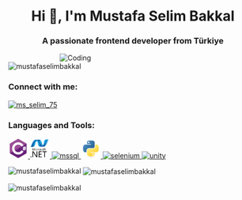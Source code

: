 <h1 align="center">Hi 👋, I'm Mustafa Selim Bakkal</h1>
<h3 align="center">A passionate frontend developer from Türkiye</h3>
<img align="right" alt="Coding" width="400"src="https://giffiles.alphacoders.com/121/12113.gif">

<p align="left"> <img src="https://komarev.com/ghpvc/?username=mustafaselimbakkal&label=Profile%20views&color=0e75b6&style=flat" alt="mustafaselimbakkal" /> </p>

<h3 align="left">Connect with me:</h3>
<p align="left">
<a href="https://instagram.com/ms_selim_75" target="blank"><img align="center" src="https://raw.githubusercontent.com/rahuldkjain/github-profile-readme-generator/master/src/images/icons/Social/instagram.svg" alt="ms_selim_75" height="30" width="40" /></a>
</p>

<h3 align="left">Languages and Tools:</h3>
<p align="left"> <a href="https://www.w3schools.com/cs/" target="_blank" rel="noreferrer"> <img src="https://raw.githubusercontent.com/devicons/devicon/master/icons/csharp/csharp-original.svg" alt="csharp" width="40" height="40"/> </a> <a href="https://dotnet.microsoft.com/" target="_blank" rel="noreferrer"> <img src="https://raw.githubusercontent.com/devicons/devicon/master/icons/dot-net/dot-net-original-wordmark.svg" alt="dotnet" width="40" height="40"/> </a> <a href="https://www.microsoft.com/en-us/sql-server" target="_blank" rel="noreferrer"> <img src="https://www.svgrepo.com/show/303229/microsoft-sql-server-logo.svg" alt="mssql" width="40" height="40"/> </a> <a href="https://www.python.org" target="_blank" rel="noreferrer"> <img src="https://raw.githubusercontent.com/devicons/devicon/master/icons/python/python-original.svg" alt="python" width="40" height="40"/> </a> <a href="https://www.selenium.dev" target="_blank" rel="noreferrer"> <img src="https://raw.githubusercontent.com/detain/svg-logos/780f25886640cef088af994181646db2f6b1a3f8/svg/selenium-logo.svg" alt="selenium" width="40" height="40"/> </a> <a href="https://unity.com/" target="_blank" rel="noreferrer"> <img src="https://www.vectorlogo.zone/logos/unity3d/unity3d-icon.svg" alt="unity" width="40" height="40"/> </a> </p>

<p><img align="left" src="https://github-readme-stats.vercel.app/api/top-langs?username=mustafaselimbakkal&show_icons=true&locale=en&layout=compact" alt="mustafaselimbakkal" /></p>

<p>&nbsp;<img align="center" src="https://github-readme-stats.vercel.app/api?username=mustafaselimbakkal&show_icons=true&locale=en" alt="mustafaselimbakkal" /></p>

<p><img align="center" src="https://github-readme-streak-stats.herokuapp.com/?user=mustafaselimbakkal&" alt="mustafaselimbakkal" /></p>
